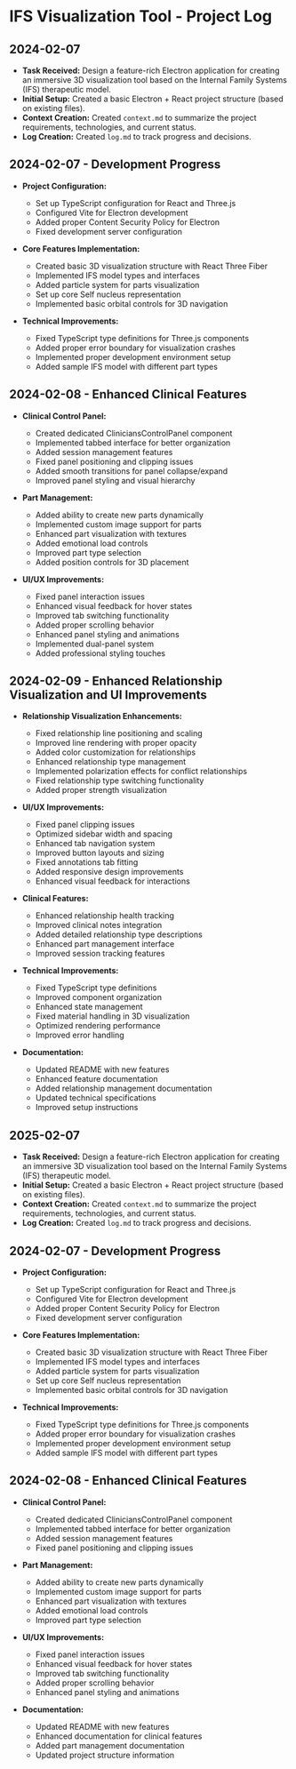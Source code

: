# IFS Visualization Tool - Project Log

## 2024-02-07

*   **Task Received:** Design a feature-rich Electron application for creating an immersive 3D visualization tool based on the Internal Family Systems (IFS) therapeutic model.
*   **Initial Setup:** Created a basic Electron + React project structure (based on existing files).
*   **Context Creation:** Created `context.md` to summarize the project requirements, technologies, and current status.
*   **Log Creation:** Created `log.md` to track progress and decisions.

## 2024-02-07 - Development Progress

*   **Project Configuration:**
    * Set up TypeScript configuration for React and Three.js
    * Configured Vite for Electron development
    * Added proper Content Security Policy for Electron
    * Fixed development server configuration

*   **Core Features Implementation:**
    * Created basic 3D visualization structure with React Three Fiber
    * Implemented IFS model types and interfaces
    * Added particle system for parts visualization
    * Set up core Self nucleus representation
    * Implemented basic orbital controls for 3D navigation

*   **Technical Improvements:**
    * Fixed TypeScript type definitions for Three.js components
    * Added proper error boundary for visualization crashes
    * Implemented proper development environment setup
    * Added sample IFS model with different part types

## 2024-02-08 - Enhanced Clinical Features

*   **Clinical Control Panel:**
    * Created dedicated CliniciansControlPanel component
    * Implemented tabbed interface for better organization
    * Added session management features
    * Fixed panel positioning and clipping issues
    * Added smooth transitions for panel collapse/expand
    * Improved panel styling and visual hierarchy

*   **Part Management:**
    * Added ability to create new parts dynamically
    * Implemented custom image support for parts
    * Enhanced part visualization with textures
    * Added emotional load controls
    * Improved part type selection
    * Added position controls for 3D placement

*   **UI/UX Improvements:**
    * Fixed panel interaction issues
    * Enhanced visual feedback for hover states
    * Improved tab switching functionality
    * Added proper scrolling behavior
    * Enhanced panel styling and animations
    * Implemented dual-panel system
    * Added professional styling touches

## 2024-02-09 - Enhanced Relationship Visualization and UI Improvements

*   **Relationship Visualization Enhancements:**
    * Fixed relationship line positioning and scaling
    * Improved line rendering with proper opacity
    * Added color customization for relationships
    * Enhanced relationship type management
    * Implemented polarization effects for conflict relationships
    * Fixed relationship type switching functionality
    * Added proper strength visualization

*   **UI/UX Improvements:**
    * Fixed panel clipping issues
    * Optimized sidebar width and spacing
    * Enhanced tab navigation system
    * Improved button layouts and sizing
    * Fixed annotations tab fitting
    * Added responsive design improvements
    * Enhanced visual feedback for interactions

*   **Clinical Features:**
    * Enhanced relationship health tracking
    * Improved clinical notes integration
    * Added detailed relationship type descriptions
    * Enhanced part management interface
    * Improved session tracking features

*   **Technical Improvements:**
    * Fixed TypeScript type definitions
    * Improved component organization
    * Enhanced state management
    * Fixed material handling in 3D visualization
    * Optimized rendering performance
    * Improved error handling

*   **Documentation:**
    * Updated README with new features
    * Enhanced feature documentation
    * Added relationship management documentation
    * Updated technical specifications
    * Improved setup instructions

## 2025-02-07

*   **Task Received:** Design a feature-rich Electron application for creating an immersive 3D visualization tool based on the Internal Family Systems (IFS) therapeutic model.
*   **Initial Setup:** Created a basic Electron + React project structure (based on existing files).
*   **Context Creation:** Created `context.md` to summarize the project requirements, technologies, and current status.
*   **Log Creation:** Created `log.md` to track progress and decisions.

## 2024-02-07 - Development Progress

*   **Project Configuration:**
    * Set up TypeScript configuration for React and Three.js
    * Configured Vite for Electron development
    * Added proper Content Security Policy for Electron
    * Fixed development server configuration

*   **Core Features Implementation:**
    * Created basic 3D visualization structure with React Three Fiber
    * Implemented IFS model types and interfaces
    * Added particle system for parts visualization
    * Set up core Self nucleus representation
    * Implemented basic orbital controls for 3D navigation

*   **Technical Improvements:**
    * Fixed TypeScript type definitions for Three.js components
    * Added proper error boundary for visualization crashes
    * Implemented proper development environment setup
    * Added sample IFS model with different part types

## 2024-02-08 - Enhanced Clinical Features

*   **Clinical Control Panel:**
    * Created dedicated CliniciansControlPanel component
    * Implemented tabbed interface for better organization
    * Added session management features
    * Fixed panel positioning and clipping issues

*   **Part Management:**
    * Added ability to create new parts dynamically
    * Implemented custom image support for parts
    * Enhanced part visualization with textures
    * Added emotional load controls
    * Improved part type selection

*   **UI/UX Improvements:**
    * Fixed panel interaction issues
    * Enhanced visual feedback for hover states
    * Improved tab switching functionality
    * Added proper scrolling behavior
    * Enhanced panel styling and animations

*   **Documentation:**
    * Updated README with new features
    * Enhanced documentation for clinical features
    * Added part management documentation
    * Updated project structure information